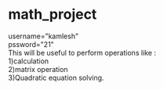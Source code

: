# math_project
username="kamlesh"
<br> 
pssword="21"
<br>
This will be useful to perform operations  like :
<br>
1)calculation   
<brr>
2)matrix operation 
<br>
3)Quadratic equation solving.
